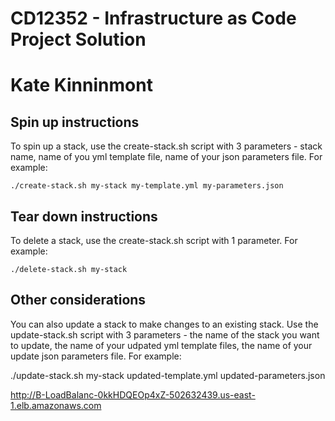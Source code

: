 # CD12352 - Infrastructure as Code Project Solution
# Kate Kinninmont

## Spin up instructions
To spin up a stack, use the create-stack.sh script with 3 parameters - stack name, name of you yml template file, name of your json parameters file. For example: 
    
    ./create-stack.sh my-stack my-template.yml my-parameters.json

## Tear down instructions
To delete a stack, use the create-stack.sh script with 1 parameter. For example:

    ./delete-stack.sh my-stack

## Other considerations
You can also update a stack to make changes to an existing stack. Use the update-stack.sh script with 3 parameters - the name of the stack you want to update, the name of your udpated yml template files, the name of your update json parameters file. For example:

 ./update-stack.sh my-stack updated-template.yml updated-parameters.json

http://B-LoadBalanc-0kkHDQEOp4xZ-502632439.us-east-1.elb.amazonaws.com
